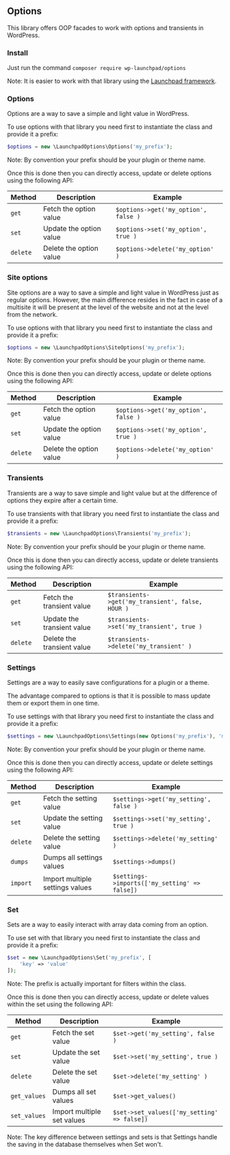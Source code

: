 ## Options

This library offers OOP facades to work with options and transients in WordPress.

### Install

Just run the command `composer require wp-launchpad/options`

Note: It is easier to work with that library using the [Launchpad framework](https://github.com/wp-launchpad/launchpad).

### Options

Options are a way to save a simple and light value in WordPress.

To use options with that library you need first to instantiate the class and provide it a prefix:
```php
$options = new \LaunchpadOptions\Options('my_prefix');
```

Note: By convention your prefix should be your plugin or theme name.

Once this is done then you can directly access, update or delete options using the following API:

| Method   | Description             | Example                              |
|----------|-------------------------|--------------------------------------|
| `get`    | Fetch the option value  | `$options->get('my_option', false )` |
| `set`    | Update the option value | `$options->set('my_option', true )`  |
| `delete` | Delete the option value | `$options->delete('my_option' )`     |

### Site options
Site options are a way to save a simple and light value in WordPress just as regular options.
However, the main difference resides in the fact in case of a  multisite it will be present at the level of the website and not at the level from the network.

To use options with that library you need first to instantiate the class and provide it a prefix:
```php
$options = new \LaunchpadOptions\SiteOptions('my_prefix');
```

Note: By convention your prefix should be your plugin or theme name.

Once this is done then you can directly access, update or delete options using the following API:

| Method   | Description             | Example                              |
|----------|-------------------------|--------------------------------------|
| `get`    | Fetch the option value  | `$options->get('my_option', false )` |
| `set`    | Update the option value | `$options->set('my_option', true )`  |
| `delete` | Delete the option value | `$options->delete('my_option' )`     |

### Transients

Transients are a way to save simple and light value but at the difference of options they expire after a certain time.

To use transients with that library you need first to instantiate the class and provide it a prefix:
```php
$transients = new \LaunchpadOptions\Transients('my_prefix');
```

Note: By convention your prefix should be your plugin or theme name.

Once this is done then you can directly access, update or delete transients using the following API:

| Method   | Description                | Example                                          |
|----------|----------------------------|--------------------------------------------------|
| `get`    | Fetch the transient value  | `$transients->get('my_transient', false, HOUR )` |
| `set`    | Update the transient value | `$transients->set('my_transient', true )`        |
| `delete` | Delete the transient value | `$transients->delete('my_transient' )`           |


### Settings

Settings are a way to easily save configurations for a plugin or a theme.

The advantage compared to options is that it is possible to mass update them or export them in one time.

To use settings with that library you need first to instantiate the class and provide it a prefix:
```php
$settings = new \LaunchpadOptions\Settings(new Options('my_prefix'), 'my_settings_prefix');
```

Note: By convention your prefix should be your plugin or theme name.

Once this is done then you can directly access, update or delete settings using the following API:

| Method   | Description                     | Example                                       |
|----------|---------------------------------|-----------------------------------------------|
| `get`    | Fetch the setting value         | `$settings->get('my_setting', false )`        |
| `set`    | Update the setting value        | `$settings->set('my_setting', true )`         |
| `delete` | Delete the setting value        | `$settings->delete('my_setting' )`            |
| `dumps`  | Dumps all settings values       | `$settings->dumps()`                          |
| `import` | Import multiple settings values | `$settings->imports(['my_setting' => false])` |

### Set

Sets are a way to easily interact with array data coming from an option.

To use set with that library you need first to instantiate the class and provide it a prefix:
```php
$set = new \LaunchpadOptions\Set('my_prefix', [
    'key' => 'value'
]);
```

Note: The prefix is actually important for filters within the class.

Once this is done then you can directly access, update or delete values within the set using the following API:

| Method       | Description                | Example                                     |
|--------------|----------------------------|---------------------------------------------|
| `get`        | Fetch the set value        | `$set->get('my_setting', false )`           |
| `set`        | Update the set value       | `$set->set('my_setting', true )`            |
| `delete`     | Delete the set value       | `$set->delete('my_setting' )`               |
| `get_values` | Dumps all set values       | `$set->get_values()`                        |
| `set_values` | Import multiple set values | `$set->set_values(['my_setting' => false])` |

Note: The key difference between settings and sets is that Settings handle the saving in the database themselves when Set won't.